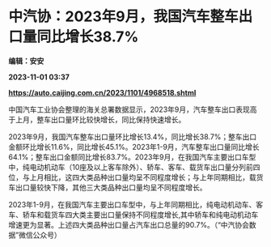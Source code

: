 # 中汽协：2023年9月，我国汽车整车出口量同比增长38.7%
**编辑：安安**

**2023-11-01 03:37**

**https://auto.caijing.com.cn/2023/1101/4968518.shtml**

中国汽车工业协会整理的海关总署数据显示，2023年9月，汽车整车出口表现高于上月，整车出口量环比较快增长，同比保持快速增长。

2023年9月，我国汽车整车出口量环比增长13.4%，同比增长38.7%；整车出口金额环比增长11.6%，同比增长45.1%。2023年1-9月，汽车整车出口量同比增长64.1%；整车出口金额同比增长83.7%。2023年9月，在我国汽车主要出口车型中，纯电动机动车（10座及以上客车除外）、轿车、客车、载货车出口量分列前四位，与上月相比，这四大类品种出口量均呈不同程度增长；与上年同期相比，载货车出口量较快下降，其他三大类品种出口量均呈不同程度增长。

2023年1-9月，在我国汽车主要出口车型中，与上年同期相比，纯电动机动车、客车、轿车和载货车四大类主要出口量保持不同程度增长,其中轿车和纯电动机动车增速更为显著。上述四大类品种出口量占汽车出口总量的90.7%。（“中汽协会数据”微信公众号）